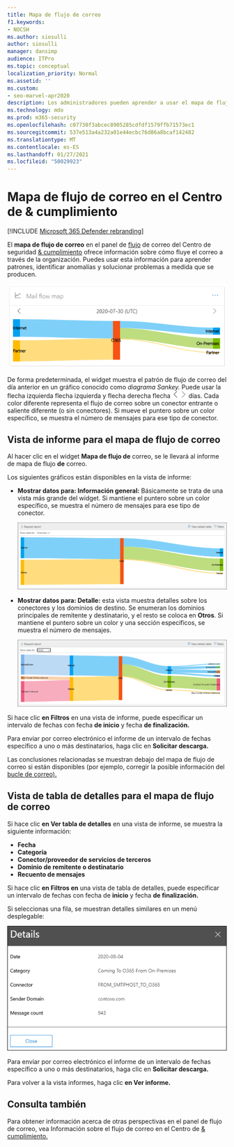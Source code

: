 ```yaml
---
title: Mapa de flujo de correo
f1.keywords:
- NOCSH
ms.author: siosulli
author: siosulli
manager: dansimp
audience: ITPro
ms.topic: conceptual
localization_priority: Normal
ms.assetid: ''
ms.custom:
- seo-marvel-apr2020
description: Los administradores pueden aprender a usar el mapa de flujo de correo en el panel de flujo de correo del Centro de seguridad y cumplimiento de & para visualizar y realizar un seguimiento de cómo fluye el correo hacia y desde su organización a través de conectores y sin usar conectores.
ms.technology: mdo
ms.prod: m365-security
ms.openlocfilehash: c07730f3abcec8905285cdfdf1579ffb71573ec1
ms.sourcegitcommit: 537e513a4a232a01e44ecbc76d86a8bcaf142482
ms.translationtype: MT
ms.contentlocale: es-ES
ms.lasthandoff: 01/27/2021
ms.locfileid: "50029923"
---
```

# <a name="mail-flow-map-in-the-security--compliance-center"></a>Mapa de flujo de correo en el Centro de & cumplimiento

[!INCLUDE [Microsoft 365 Defender rebranding](../includes/microsoft-defender-for-office.md)]


El **mapa de flujo de correo** en el panel de [flujo](mail-flow-insights-v2.md) de correo del Centro de seguridad [& cumplimiento](https://protection.office.com) ofrece información sobre cómo fluye el correo a través de la organización. Puedes usar esta información para aprender patrones, identificar anomalías y solucionar problemas a medida que se producen.

![Widget Mapa de flujo de correo en el panel flujo de correo en el Centro de & cumplimiento](../../media/mfi-mail-flow-map-widget.png)

De forma predeterminada, el widget muestra el patrón de flujo de correo del día anterior en un gráfico conocido como *diagrama Sankey.* Puede usar la flecha izquierda flecha izquierda y flecha derecha flecha ![ derecha para mostrar información de diferentes ](../../media/scc-left-arrow.png) ![ ](../../media/scc-right-arrow.png) días. Cada color diferente representa el flujo de correo sobre un conector entrante o saliente diferente (o sin conectores). Si mueve el puntero sobre un color específico, se muestra el número de mensajes para ese tipo de conector.

## <a name="report-view-for-the-mail-flow-map"></a>Vista de informe para el mapa de flujo de correo

Al hacer clic en el widget **Mapa de flujo de** correo, se le llevará al informe de mapa de flujo **de** correo.

Los siguientes gráficos están disponibles en la vista de informe:

- **Mostrar datos para: Información general:** Básicamente se trata de una vista más grande del widget. Si mantiene el puntero sobre un color específico, se muestra el número de mensajes para ese tipo de conector.

  ![Vista de información general en el informe de mapa de flujo de correo](../../media/mfi-mail-flow-map-report-overview.png)

- **Mostrar datos para: Detalle:** esta vista muestra detalles sobre los conectores y los dominios de destino. Se enumeran los dominios principales de remitente y destinatario, y el resto se coloca en **Otros**. Si mantiene el puntero sobre un color y una sección específicos, se muestra el número de mensajes.

  ![Vista de detalles en el informe de mapa de flujo de correo](../../media/mfi-mail-flow-map-report-detail.png)

Si hace clic **en Filtros** en una vista de informe, puede especificar un intervalo de fechas con fecha **de inicio** y fecha **de finalización.**

Para enviar por correo electrónico el informe de un intervalo de fechas específico a uno o más destinatarios, haga clic en **Solicitar descarga.**

Las conclusiones relacionadas se muestran debajo del mapa de flujo de correo si están disponibles (por ejemplo, corregir la posible información del [bucle de correo).](mfi-mail-loop-insight.md)

## <a name="details-table-view-for-the-mail-flow-map"></a>Vista de tabla de detalles para el mapa de flujo de correo

Si hace clic **en Ver tabla de detalles** en una vista de informe, se muestra la siguiente información:

- **Fecha**
- **Categoría**
- **Conector/proveedor de servicios de terceros**
- **Dominio de remitente o destinatario**
- **Recuento de mensajes**

Si hace clic **en Filtros en** una vista de tabla de detalles, puede especificar un intervalo de fechas con fecha de **inicio** y fecha **de finalización.**

Si seleccionas una fila, se muestran detalles similares en un menú desplegable:

![Control de detalles de la tabla de detalles en el mapa de flujo de correo](../../media/mfi-mail-flow-map-view-details-table-details.png)

Para enviar por correo electrónico el informe de un intervalo de fechas específico a uno o más destinatarios, haga clic en **Solicitar descarga.**

Para volver a la vista informes, haga clic **en Ver informe.**

## <a name="see-also"></a>Consulta también

Para obtener información acerca de otras perspectivas en el panel de flujo de correo, vea Información sobre el flujo de correo en el Centro de [& cumplimiento.](mail-flow-insights-v2.md)
